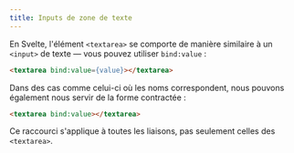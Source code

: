 ```yaml
---
title: Inputs de zone de texte
---
```


En Svelte, l'élément `<textarea>` se comporte de manière similaire à un `<input>` de texte — vous pouvez utiliser `bind:value` :

```html
<textarea bind:value={value}></textarea>
```

Dans des cas comme celui-ci où les noms correspondent, nous pouvons également nous servir de la forme contractée :

```html
<textarea bind:value></textarea>
```

Ce raccourci s'applique à toutes les liaisons, pas seulement celles des `<textarea>`.
